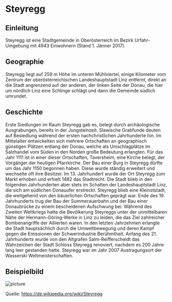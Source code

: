 # Steyregg
## Einleitung
Steyregg ist eine Stadtgemeinde in Oberösterreich im Bezirk Urfahr-Umgebung mit 4943 Einwohnern (Stand 1. Jänner 2017).
## Geographie
Steyregg liegt auf 259 m Höhe im unteren Mühlviertel, einige Kilometer vom Zentrum der oberösterreichischen Landeshauptstadt Linz entfernt, direkt an die Stadt angrenzend auf der anderen, der linken Seite der Donau, die hier um nördlich Linz eine Schlinge schlägt und dann die Gemeinde südlich umrundet.
## Geschichte
Erste Siedlungen im Raum Steyregg gab es, belegt durch archäologische Ausgrabungen, bereits in der Jungsteinzeit. Slawische Grabfunde deuten auf Besiedlung während der ersten nachchristlichen Jahrhunderte hin.
Im Mittelalter entwickelten sich mehrere Ortschaften an geographisch günstigen Plätzen entlang der Donau, welche als Umschlagplätze im Salzhandel vom Süden in den Norden große Bedeutung erlangten. Für das Jahr 1111 ist in einer dieser Ortschaften, Taversheim, eine Kirche belegt, der Vorgänger der heutigen Pfarrkirche. Der Bau einer Burg in Steyregg dürfte um das Jahr 1150 begonnen haben. Diese wurde ständig erweitert und wechselte oft ihre Besitzer. Im 13. Jahrhundert wurde der Ort Steyregg zum Markt erhoben und erhielt 1482 das Stadtrecht. Die Stadt blieb in den folgenden Jahrhunderten aber stets im Schatten der Landeshauptstadt Linz, die sich am südlichen Donauufer erstreckt. Steyregg blieb eine Kleinststadt, die weitgehend von den bäuerlichen Ortschaften geprägt war.
Ende des 19. Jahrhunderts trug der Bau der Summerauerbahn und der Bau einer Donaubrücke zu einem bescheidenen Aufschwung bei. Während des Zweiten Weltkriegs hatte die Bevölkerung Steyreggs unter der unmittelbaren Nähe der Hermann-Göring-Werke in Linz zu leiden, die das Ziel zahlreicher Bombenangriffe der Alliierten waren. In den letzten Jahrzehnten erlangte die Stadt hauptsächlich durch die Umweltbewegung und deren Kampf gegen die Emissionen der Schwerindustrie Berühmtheit.
Anfang des 21. Jahrhunderts wurde von den Altgrafen Salm-Reifferscheidt das Wahrzeichen der Stadt Schloss Steyregg renoviert, nachdem es 200 Jahre lang leer gestanden hatte.
Steyregg war im Jahr 2007 Austragungsort der Wasserski Weltmeisterschaften.

## Beispielbild

![picture](https://github.com/MaxReiser/CE_UE_WS17_A4-2/blob/master/k01456461/sample.png "sample.png")



Quelle: https://de.wikipedia.org/wiki/Steyregg